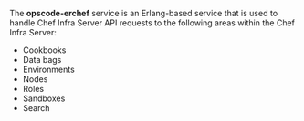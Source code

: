 The **opscode-erchef** service is an Erlang-based service that is used
to handle Chef Infra Server API requests to the following areas within
the Chef Infra Server:

- Cookbooks
- Data bags
- Environments
- Nodes
- Roles
- Sandboxes
- Search